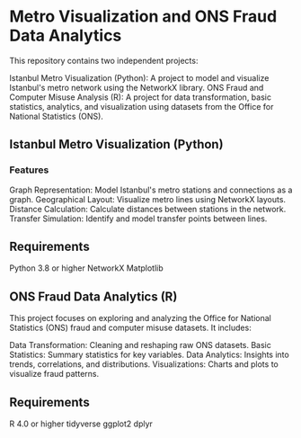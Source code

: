 # Metro Visualization and ONS Fraud Data Analytics
This repository contains two independent projects:

Istanbul Metro Visualization (Python): A project to model and visualize Istanbul's metro network using the NetworkX library.
ONS Fraud and Computer Misuse Analysis (R): A project for data transformation, basic statistics, analytics, and visualization using datasets from the Office for National Statistics (ONS).

## Istanbul Metro Visualization (Python)
### Features
Graph Representation: Model Istanbul's metro stations and connections as a graph.
Geographical Layout: Visualize metro lines using NetworkX layouts.
Distance Calculation: Calculate distances between stations in the network.
Transfer Simulation: Identify and model transfer points between lines.


## Requirements
Python 3.8 or higher
NetworkX
Matplotlib

## ONS Fraud Data Analytics (R)
This project focuses on exploring and analyzing the Office for National Statistics (ONS) fraud and computer misuse datasets. It includes:

Data Transformation: Cleaning and reshaping raw ONS datasets.
Basic Statistics: Summary statistics for key variables.
Data Analytics: Insights into trends, correlations, and distributions.
Visualizations: Charts and plots to visualize fraud patterns.

## Requirements
R 4.0 or higher
tidyverse
ggplot2
dplyr
